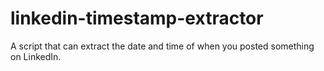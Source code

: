 # linkedin-timestamp-extractor
A script that can extract the date and time of when you posted something on LinkedIn.
